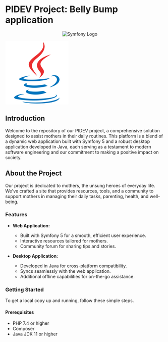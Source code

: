 # PIDEV Project: Belly Bump application

<p align="center">
  <img src="https://symfony.com/logos/symfony_black_03.png?v=5" width="200" title="Symfony Logo" alt="Symfony Logo">
  &nbsp; &nbsp; &nbsp; &nbsp;

<a href="https://www.java.com" target="_blank" rel="noreferrer"> <img src="https://raw.githubusercontent.com/devicons/devicon/master/icons/java/java-original.svg" alt="java" width="200" /> </a>
</p>


## Introduction

Welcome to the repository of our PIDEV project, a comprehensive solution designed to assist mothers in their daily routines. This platform is a blend of a dynamic web application built with Symfony 5 and a robust desktop application developed in Java, each serving as a testament to modern software engineering and our commitment to making a positive impact on society.

## About the Project

Our project is dedicated to mothers, the unsung heroes of everyday life. We've crafted a site that provides resources, tools, and a community to support mothers in managing their daily tasks, parenting, health, and well-being.

### Features

- **Web Application:**
  - Built with Symfony 5 for a smooth, efficient user experience.
  - Interactive resources tailored for mothers.
  - Community forum for sharing tips and stories.

- **Desktop Application:**
  - Developed in Java for cross-platform compatibility.
  - Syncs seamlessly with the web application.
  - Additional offline capabilities for on-the-go assistance.

### Getting Started

To get a local copy up and running, follow these simple steps.

#### Prerequisites

- PHP 7.4 or higher
- Composer
- Java JDK 11 or higher


